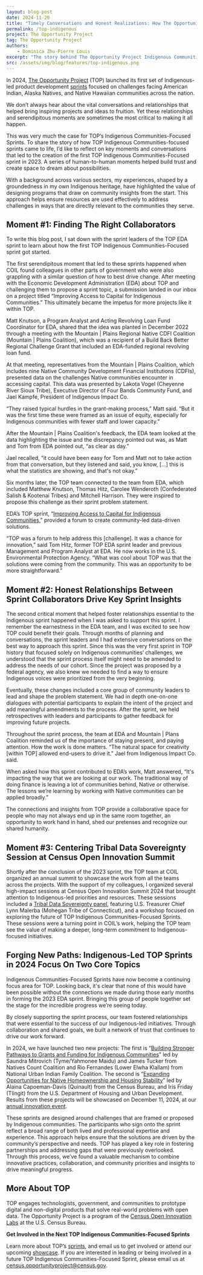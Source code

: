 ```yaml
---
layout: blog-post
date: 2024-11-20
title: "Timely Conversations and Honest Realizations: How The Opportunity Project Fostered a Vital Collaboration with Indigenous Communities"
permalink: /top-indigenous
project: The Opportunity Project
tag: The Opportunity Project
authors:
    - Dominica Zhu-Pierre Louis
excerpt: "The story behind The Opportunity Project Indigenous Communities-Focused Sprints."
src: /assets/img/blog/features/top-indigenous.png
---
```

In 2024, [The Opportunity Project](https://opportunity.census.gov/) (TOP) launched its first set of Indigenous-led product development [sprints](https://opportunity.census.gov/sprints/) focused on challenges facing American Indian, Alaska Natives, and Native Hawaiian communities across the nation.

We don’t always hear about the vital conversations and relationships that helped bring inspiring projects and ideas to fruition. Yet these relationships and serendipitous moments are sometimes the most critical to making it all happen.

This was very much the case for TOP’s Indigenous Communities-Focused Sprints. To share the story of how TOP Indigenous Communities-focused sprints came to life, I’d like to reflect on key moments and conversations that led to the creation of the first TOP Indigenous Communities-Focused sprint in 2023. A series of human-to-human moments helped build trust and create space to dream about possibilities.

With a background across various sectors, my experiences, shaped by a groundedness in my own Indigenous heritage, have highlighted the value of designing programs that draw on community insights from the start. This approach helps ensure resources are used effectively to address challenges in ways that are directly relevant to the communities they serve.

## Moment #1: Finding The Right Collaborators

To write this blog post, I sat down with the sprint leaders of the TOP EDA sprint to learn about how the first TOP Indigenous Communities-Focused sprint got started.

The first serendipitous moment that led to these sprints happened when COIL found colleagues in other parts of government who were also grappling with a similar question of how to best drive change. After meeting with the Economic Development Administration (EDA) about TOP and challenging them to propose a sprint topic, a submission landed in our inbox on a project titled “Improving Access to Capital for Indigenous Communities.” This ultimately became the impetus for more projects like it within TOP.

Matt Knutson, a Program Analyst and Acting Revolving Loan Fund Coordinator for EDA, shared that the idea was planted in December 2022 through a meeting with the Mountain &#124; Plains Regional Native CDFI Coalition (Mountain &#124; Plains Coalition), which was a recipient of a Build Back Better Regional Challenge Grant that included an EDA-funded regional revolving loan fund.

At that meeting, representatives from the Mountain &#124; Plains Coalition, which includes nine Native Community Development Financial Institutions (CDFIs), presented data on the challenges Native communities encounter in accessing capital. This data was presented by Lakota Vogel (Cheyenne River Sioux Tribe), Executive Director of Four Bands Community Fund, and Jael Kampfe, President of Indigenous Impact Co.

“They raised typical hurdles in the grant-making process,” Matt said. “But it was the first time these were framed as an issue of equity, especially for Indigenous communities with fewer staff and lower capacity.”

After the Mountain &#124; Plains Coalition's feedback, the EDA team looked at the data highlighting the issue and the discrepancy pointed out was, as Matt and Tom from EDA pointed out, “as clear as day.”

Jael recalled, “it could have been easy for Tom and Matt not to take action from that conversation, but they listened and said, you know, [...] this is what the statistics are showing, and that's not okay.”

Six months later, the TOP team connected to the team from EDA, which included Matthew Knutson, Thomas Hitz, Carolee Wenderoth (Confederated Salish & Kootenai Tribes) and Mitchell Harrison. They were inspired to propose this challenge as their sprint problem statement.

EDA’s TOP sprint, “[Improving Access to Capital for Indigenous Communities](https://www.census.gov/library/stories/2024/01/top-indigenous-communities.html?utm_campaign=20240112msacos1ccstors&utm_medium=email&utm_source=govdelivery),” provided a forum to create community-led data-driven solutions.

“TOP was a forum to help address this [challenge]. It was a chance for innovation,” said Tom Hitz, former TOP EDA sprint leader and previous Management and Program Analyst at EDA. He now works in the U.S. Environmental Protection Agency. “What was cool about TOP was that the solutions were coming from the community. This was an opportunity to be more straightforward.”

## Moment #2: Honest Relationships Between Sprint Collaborators Drive Key Sprint Insights

The second critical moment that helped foster relationships essential to the Indigenous sprint happened when I was asked to support this sprint. I remember the earnestness in the EDA team, and I was excited to see how TOP could benefit their goals. Through months of planning and conversations, the sprint leaders and I had extensive conversations on the best way to approach this sprint. Since this was the very first sprint in TOP history that focused solely on Indigenous communities’ challenges, we understood that the sprint process itself might need to be amended to address the needs of our cohort. Since the project was proposed by a federal agency, we also knew we needed to find a way to ensure Indigenous voices were prioritized from the very beginning.

Eventually, these changes included a core group of community leaders to lead and shape the problem statement. We had in depth one-on-one dialogues with potential participants to explain the intent of the project and add meaningful amendments to the process. After the sprint, we held retrospectives with leaders and participants to gather feedback for improving future projects.

Throughout the sprint process, the team at EDA and Mountain &#124; Plans Coalition reminded us of the importance of staying present, and paying attention. How the work is done matters. “The natural space for creativity [within TOP] allowed end-users to drive it.” Jael from Indigenous Impact Co. said.

When asked how this sprint contributed to EDA’s work, Matt answered, “It's impacting the way that we are looking at our work. The traditional way of doing finance is leaving a lot of communities behind, Native or otherwise. The lessons we’re learning by working with Native communities can be applied broadly.”

The connections and insights from TOP provide a collaborative space for people who may not always end up in the same room together, an opportunity to work hand in hand, shed our pretenses and recognize our shared humanity.

## Moment #3: Centering Tribal Data Sovereignty Session at Census Open Innovation Summit

Shortly after the conclusion of the 2023 sprint, the TOP team at COIL organized an annual summit to showcase the work from all the teams across the projects. With the support of my colleagues, I organized several high-impact sessions at Census Open Innovation Summit 2024 that brought attention to Indigenous-led priorities and resources. These sessions included a [Tribal Data Sovereignty panel](https://youtu.be/Jj6WyVAmvmQ?t=15274), featuring U.S. Treasurer Chief Lynn Malerba (Mohegan Tribe of Connecticut), and a workshop focused on exploring the future of TOP Indigenous Communities-Focused Sprints. These sessions were a turning point in COIL’s work, helping the TOP team see the value of making a deeper, long-term commitment to Indigenous-focused initiatives.

## Forging New Paths: Indigenous-Led TOP Sprints in 2024 Focus On Two Core Topics

Indigenous Communities-Focused Sprints have now become a continuing focus area for TOP. Looking back, it's clear that none of this would have been possible without the connections we made during those early months in forming the 2023 EDA sprint. Bringing this group of people together set the stage for the incredible progress we’re seeing today.

By closely supporting the sprint process, our team fostered relationships that were essential to the success of our Indigenous-led initiatives. Through collaboration and shared goals, we built a network of trust that continues to drive our work forward.

In 2024, we have launched two new projects: The first is “[Building Stronger Pathways to Grants and Funding for Indigenous Communities](https://opportunity.census.gov/assets/files/2024-NCC-NUIFC.pdf)” led by Saundra Mitrovich (Tyme/Yahmonee Maidu) and James Tucker from Natives Count Coalition and Rio Fernandes (Lower Elwha Klallam) from National Urban Indian Family Coalition. The second is “[Expanding Opportunities for Native Homeownership and Housing Stability](https://opportunity.census.gov/assets/files/2024-Census-HUD.pdf)” led by Alaina Capoeman-Davis (Quinault) from the Census Bureau, and Iris Friday (Tlingit) from the U.S. Department of Housing and Urban Development. Results from these projects will be showcased on December 11, 2024, at our [annual innovation event](https://opportunity.census.gov/summit/).

These sprints are designed around challenges that are framed or proposed by Indigenous communities. The participants who sign onto the sprint reflect a broad range of both lived and professional expertise and experience. This approach helps ensure that the solutions are driven by the community’s perspective and needs. TOP has played a key role in fostering partnerships and addressing gaps that were previously overlooked. Through this process, we’ve found a valuable mechanism to combine innovative practices, collaboration, and community priorities and insights to drive meaningful progress.

## More About TOP
TOP engages technologists, government, and communities to prototype digital and non-digital products that solve real-world problems with open data. The Opportunity Project is a program of the [Census Open Innovation Labs](https://coil.census.gov/) at the U.S. Census Bureau.

**Get Involved in the Next TOP Indigenous Communities-Focused Sprints**

Learn more about TOP’s [sprints](https://opportunity.census.gov/sprints/), and email us to get involved or attend our upcoming [showcase](https://opportunity.census.gov/summit/). If you are interested in leading or being involved in a future TOP Indigenous Communities-Focused Sprint, please email us at [census.opportunityproject@census.gov](mailto:census.opportunityproject@census.gov).
